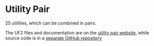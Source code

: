 # Utility Pair

25 utilities, which can be combined in pairs.

The UF2 files and documentation are on the [utility pair website](https://github.com/chrisgjohnson/Utility-Pair), while source code is in a [separate GitHub repository](https://github.com/chrisgjohnson/Utility-Pair)
